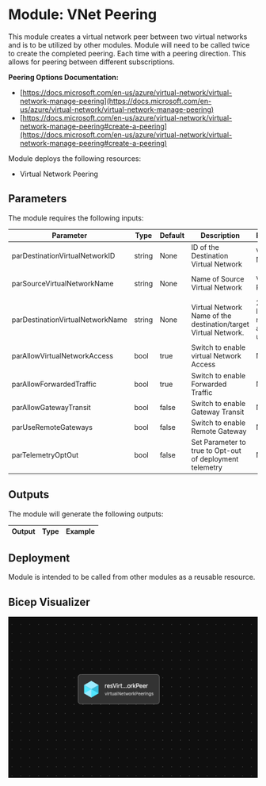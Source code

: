 # Module: VNet Peering

This module creates a virtual network peer between two virtual networks and is to be utilized by other modules.  Module will need to be called twice to create the completed peering.  Each time with a peering direction. This allows for peering between different subscriptions.  

**Peering Options Documentation:**

- [https://docs.microsoft.com/en-us/azure/virtual-network/virtual-network-manage-peering](https://docs.microsoft.com/en-us/azure/virtual-network/virtual-network-manage-peering)
- [https://docs.microsoft.com/en-us/azure/virtual-network/virtual-network-manage-peering#create-a-peering](https://docs.microsoft.com/en-us/azure/virtual-network/virtual-network-manage-peering#create-a-peering)

Module deploys the following resources:

- Virtual Network Peering

## Parameters

The module requires the following inputs:

 | Parameter                        | Type   | Default | Description                                                     | Requirement                                  | Example         |
 | -------------------------------- | ------ | ------- | --------------------------------------------------------------- | -------------------------------------------- | --------------- |
 | parDestinationVirtualNetworkID   | string | None    | ID of the Destination Virtual Network                           | Valid Virtual Network ID                     |
 | parSourceVirtualNetworkName      | string | None    | Name of Source Virtual Network                                  | Valid Azure Region                           | alz-spk-eastus2 |
 | parDestinationVirtualNetworkName | string | None    | Virtual Network Name of the destination/target Virtual Network. | 2-64 char, letters, numbers, and underscores | alz-hub-eastus2 |
 | parAllowVirtualNetworkAccess     | bool   | true    | Switch to enable virtual Network Access                         | None                                         | true            |
 | parAllowForwardedTraffic         | bool   | true    | Switch to enable Forwarded Traffic                              | None                                         | true            |
 | parAllowGatewayTransit           | bool   | false   | Switch to enable Gateway Transit                                | None                                         | false           |
 | parUseRemoteGateways             | bool   | false   | Switch to enable Remote Gateway                                 | None                                         | false           |
 | parTelemetryOptOut               | bool   | false   | Set Parameter to true to Opt-out of deployment telemetry        | None                                         | false           |

## Outputs

The module will generate the following outputs:

| Output | Type | Example |
| ------ | ---- | ------- |

## Deployment

Module is intended to be called from other modules as a reusable resource.

## Bicep Visualizer

![Bicep Visualizer](media/bicepVisualizer.png "Bicep Visualizer")
